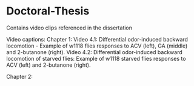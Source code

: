 # Doctoral-Thesis
Contains video clips referenced in the dissertation

Video captions:
Chapter 1:
Video 4.1: Differential odor-induced backward locomotion - Example of w1118 flies responses to ACV (left), GA (middle) and 2-butanone (right).
Video 4.2: Differential odor-induced backward locomotion of starved flies: Example of w1118 starved flies responses to ACV (left) and 2-butanone (right).

Chapter 2:
